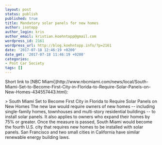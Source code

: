 ```yaml
---
layout: post
status: publish
published: true
title: Mandatory solar panels for new homes
author: isotopp
author_login: kris
author_email: kristian.koehntopp@gmail.com
wordpress_id: 2161
wordpress_url: http://blog.koehntopp.info/?p=2161
date: '2017-07-18 12:46:19 +0200'
date_gmt: '2017-07-18 11:46:19 +0200'
categories:
- Post Car Society
tags: []
---
```

<p>Short link to [NBC Miami](http://www.nbcmiami.com/news/local/South-Miami-Set-to-Become-First-City-in-Florida-to-Require-Solar-Panels-on-New-Homes-434557443.html):</p>
<p>> South Miami Set to Become First City in Florida to Require Solar Panels on New Homes The new law would require owners of new homes -- including single-family homes, townhouses and multi-story residential buildings -- to install solar panels. It also applies to owners who expand their homes by 75% or greater. Once the measure is passed, South Miami would become the fourth U.S. city that requires new homes to be installed with solar panels. San Francisco and two small cities in California have similar renewable energy building laws.</p>
